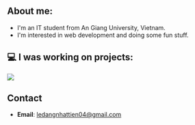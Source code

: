 ## About me:

- I'm an IT student from An Giang University, Vietnam. 
- I'm interested in web development and doing some fun stuff.

## 💻 I was working on projects:

<img src="https://go-skill-icons.vercel.app/api/icons?i=laravel,nextjs,react,flutter,vuejs,tauri,svelte,dotnet&perline=5">

## Contact
- **Email**: [ledangnhattien04@gmail.com](mailto:ledangnhattien04@gmail.com)
